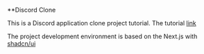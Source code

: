 **Discord Clone

This is a Discord application clone project tutorial.
The tutorial [link](https://www.youtube.com/watch?v=ZbX4Ok9YX94&list=LL&index=11)

The project development environment is based on the Next.js with [shadcn/ui](https://ui.shadcn.com/)  
